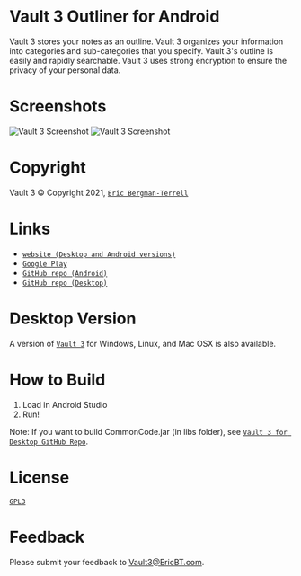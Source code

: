 # Vault 3 Outliner for Android

Vault 3 stores your notes as an outline. Vault 3 organizes your information into categories and sub-categories that you specify. Vault 3's outline is easily and rapidly searchable. Vault 3 uses strong encryption to ensure the privacy of your personal data.

# Screenshots

![`Vault 3 Screenshot`](https://ericbt.com/artwork/Vault3ForAndroid/screenshot_1.png "Vault 3 Screenshot")
![`Vault 3 Screenshot`](https://ericbt.com/artwork/Vault3ForAndroid/screenshot_2.png "Vault 3 Screenshot")

# Copyright

Vault 3 &#169; Copyright 2021, [`Eric Bergman-Terrell`](https://www.ericbt.com)

# Links

* [`website (Desktop and Android versions)`](https://ericbt.com/vault3)
* [`Google Play`](https://play.google.com/store/apps/details?id=com.ericbt.Vault3Paid)
* [`GitHub repo (Android)`](https://github.com/EricTerrell/Vault3.Android)
* [`GitHub repo (Desktop)`](https://github.com/EricTerrell/Vault3.Desktop)

# Desktop Version

A version of [`Vault 3`](https://ericbt.com/vault3) for Windows, Linux, and Mac OSX is also available.

# How to Build

1. Load in Android Studio
1. Run!

Note: If you want to build CommonCode.jar (in libs folder), see [`Vault 3 for Desktop GitHub Repo`](https://github.com/EricTerrell/Vault3.Desktop).

# License

[`GPL3`](https://www.gnu.org/licenses/gpl-3.0.en.html)

# Feedback

Please submit your feedback to [Vault3@EricBT.com](mailto:Vault3@EricBT.com).